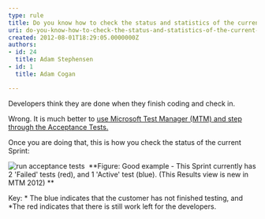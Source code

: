 ```yaml
---
type: rule
title: Do you know how to check the status and statistics of the current Sprint?
uri: do-you-know-how-to-check-the-status-and-statistics-of-the-current-sprint
created: 2012-08-01T18:29:05.0000000Z
authors:
- id: 24
  title: Adam Stephensen
- id: 1
  title: Adam Cogan

---
```


 
Developers think they are done when they finish coding and check in.

Wrong. It is much better to [use Microsoft Test Manager (MTM) and step through the Acceptance Tests.](/SoftwareDevelopment/RulesToBetterUserAcceptanceTests/Pages/Do-You-Run-Acceptance-Tests.aspx)

Once you are doing that, this is how you check the status of the current Sprint:
 
![run acceptance tests](/SoftwareDevelopment/RulesToBetterUserAcceptanceTests/PublishingImages/check-sprint-status.jpg) 
**Figure: Good example - This Sprint currently has 2 'Failed' tests (red), and 1 'Active' test (blue). (This Results view is new in MTM 2012) **

Key: 
\* The blue indicates that the customer has not finished testing, and 
\*The red indicates that there is still work left for the developers.


